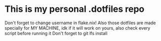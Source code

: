 # This is my personal .dotfiles repo
Don't forget to change username in flake.nix!
Also those dotfiles are made specially for MY MACHINE, idk if it will work on yours, also check every script before running it
Don't forget to git lfs install
